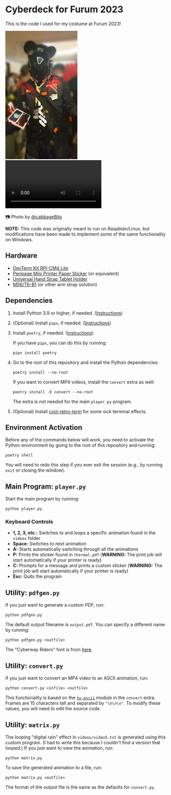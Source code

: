 # Cyberdeck for Furum 2023

This is the code I used for my costume at Furum 2023!

![costume](media/costume.jpg)
<video src="media/demo.mp4" />

📷 Photo by [@cabbageBits](https://twitter.com/cabbageBits)

**NOTE:** This code was originally meant to run on Raspbian/Linux, but modifications have been made to implement some of the same functionality on Windows.

## Hardware

- [DevTerm Kit RPI-CM4 Lite](https://www.clockworkpi.com/product-page/devterm-kit-cm4-series)
- [Peripage Mini Printer Paper Sticker](https://www.amazon.sg/dp/B08PVF2C3H?ref=ppx_yo2ov_dt_b_product_details&th=1) (or equivalent)
- [Universal Hand Strap Tablet Holder](https://www.amazon.sg/dp/B08YYWHRT3?ref=ppx_yo2ov_dt_b_product_details&th=1)
- [M56/T6-B1](https://www.machine56.com/product/m56-t6-b1) (or other arm strap solution)

## Dependencies

1. Install Python 3.9 or higher, if needed. ([Instructions](https://wiki.python.org/moin/BeginnersGuide/Download))
2. (Optional) Install `pipx`, if needed. ([Instructions](https://pipx.pypa.io/stable/installation/))
3. Install `poetry`, if needed. ([Instructions](https://python-poetry.org/docs/#installation))
   
   If you have `pipx`, you can do this by running:
   ```
   pipx install poetry
   ```
4. Go to the root of this repository and install the Python dependencies:
   ```
   poetry install --no-root
   ```
   If you want to convert MP4 videos, install the `convert` extra as well:
   ```
   poetry install -E convert --no-root
   ```
   The extra is not needed for the main `player.py` program.
5. (Optional) Install [cool-retro-term](https://github.com/Swordfish90/cool-retro-term) for some sick terminal effects.


## Environment Activation

Before any of the commands below will work, you need to activate the Python environment by going to the root of this repository and running:
```
poetry shell
```
You will need to redo this step if you ever exit the session (e.g., by running `exit` or closing the window).

## Main Program: `player.py`

Start the main program by running:
```
python player.py
```
### Keyboard Controls
- **1, 2, 3, etc.:** Switches to and loops a specific animation found in the `videos` folder
- **Space:** Switches to next animation
- **A:** Starts automatically switching through all the animations
- **P:** Prints the sticker found in `thermal.pdf` (**WARNING:** The print job will start automatically if your printer is ready)
- **C:** Prompts for a message and prints a custom sticker (**WARNING:** The print job will start automatically if your printer is ready)
- **Esc:** Quits the program

## Utility: `pdfgen.py`

If you just want to generate a custom PDF, run:
```
python pdfgen.py
```
The default output filename is `output.pdf`. You can specify a different name by running:

```
python pdfgen.py <outfile>
```
The "Cyberway Riders" font is from [here](https://www.dafont.com/cyberway-riders.font).

## Utility: `convert.py`

If you just want to convert an MP4 video to an ASCII animation, run:
```
python convert.py <infile> <outfile>
```
This functionality is based on the [`to-ascii`](https://github.com/Iapetus-11/To-ASCII) module in the `convert` extra. Frames are 15 characters tall and separated by `"\n\n\n"`. To modify these values, you will need to edit the source code.

## Utility: `matrix.py`

The looping "digital rain" effect in `videos/video5.txt` is generated using this custom program. (I had to write this because I couldn't find a version that looped.) If you just want to view the animation, run:
```
python matrix.py
```
To save the generated animation to a file, run:
```
python matrix.py <outfile>
```
The format of the output file is the same as the defaults for `convert.py`.